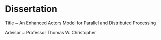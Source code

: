 # Dissertation

Title
  ~ An Enhanced Actors Model for Parallel and Distributed Processing

Advisor
  ~ Professor Thomas W. Christopher
